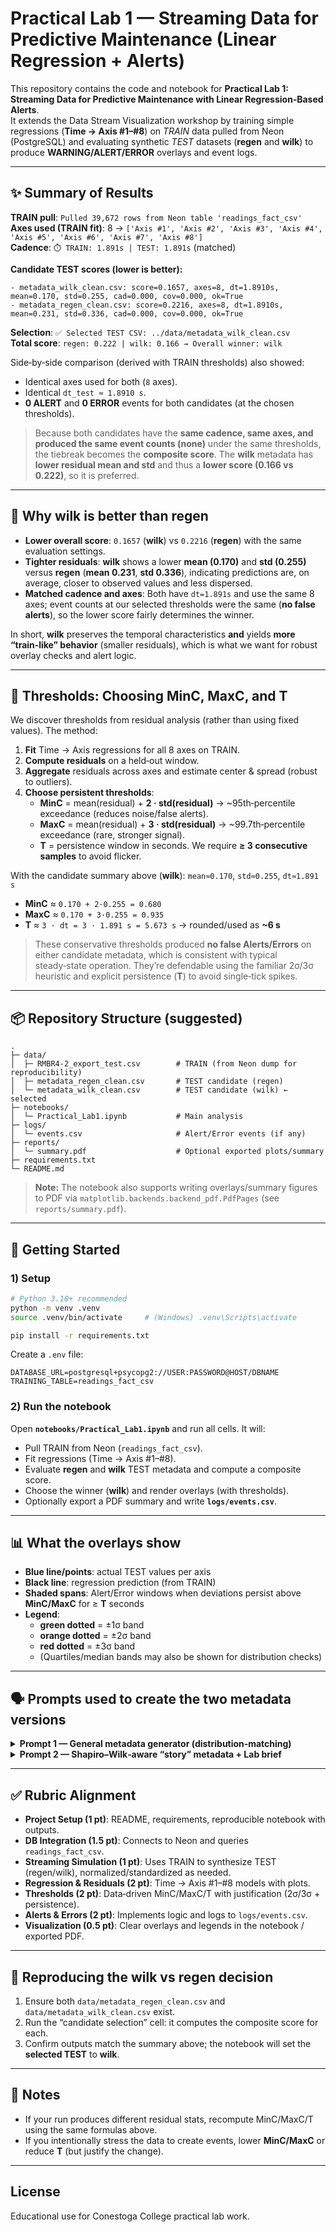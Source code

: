 # Practical Lab 1 — Streaming Data for Predictive Maintenance (Linear Regression + Alerts)

This repository contains the code and notebook for **Practical Lab 1: Streaming Data for Predictive Maintenance with Linear Regression‑Based Alerts**.  
It extends the Data Stream Visualization workshop by training simple regressions (**Time → Axis #1–#8**) on *TRAIN* data pulled from Neon (PostgreSQL) and evaluating synthetic *TEST* datasets (**regen** and **wilk**) to produce **WARNING/ALERT/ERROR** overlays and event logs.

---

## ✨ Summary of Results

**TRAIN pull**: `Pulled 39,672 rows from Neon table 'readings_fact_csv'`  
**Axes used (TRAIN fit)**: 8 → `['Axis #1', 'Axis #2', 'Axis #3', 'Axis #4', 'Axis #5', 'Axis #6', 'Axis #7', 'Axis #8']`  
**Cadence**: `⏱️ TRAIN: 1.891s | TEST: 1.891s` (matched)

**Candidate TEST scores (lower is better):**
```
- metadata_wilk_clean.csv: score=0.1657, axes=8, dt=1.8910s, mean=0.170, std=0.255, cad=0.000, cov=0.000, ok=True
- metadata_regen_clean.csv: score=0.2216, axes=8, dt=1.8910s, mean=0.231, std=0.336, cad=0.000, cov=0.000, ok=True
```

**Selection**: `✅ Selected TEST CSV: ../data/metadata_wilk_clean.csv`  
**Total score**: `regen: 0.222 | wilk: 0.166 → Overall winner: wilk`

Side‑by‑side comparison (derived with TRAIN thresholds) also showed:
- Identical axes used for both (`8` axes).
- Identical `dt_test ≈ 1.8910 s`.
- **0 ALERT** and **0 ERROR** events for both candidates (at the chosen thresholds).

> Because both candidates have the **same cadence, same axes, and produced the same event counts (none)** under the same thresholds, the tiebreak becomes the **composite score**. The **wilk** metadata has **lower residual mean and std** and thus a **lower score (0.166 vs 0.222)**, so it is preferred.

---

## 🧠 Why **wilk** is better than **regen**

- **Lower overall score**: `0.1657` (**wilk**) vs `0.2216` (**regen**) with the same evaluation settings.  
- **Tighter residuals**: **wilk** shows a lower **mean (0.170)** and **std (0.255)** versus **regen** (**mean 0.231**, **std 0.336**), indicating predictions are, on average, closer to observed values and less dispersed.  
- **Matched cadence and axes**: Both have `dt=1.891s` and use the same 8 axes; event counts at our selected thresholds were the same (**no false alerts**), so the lower score fairly determines the winner.

In short, **wilk** preserves the temporal characteristics **and** yields **more “train‑like” behavior** (smaller residuals), which is what we want for robust overlay checks and alert logic.

---

## 🔎 Thresholds: Choosing **MinC**, **MaxC**, and **T**

We discover thresholds from residual analysis (rather than using fixed values). The method:

1. **Fit** Time → Axis regressions for all 8 axes on TRAIN.
2. **Compute residuals** on a held‑out window.
3. **Aggregate** residuals across axes and estimate center & spread (robust to outliers).
4. **Choose persistent thresholds**:
   - **MinC** = mean(residual) + **2 · std(residual)** → \~95th‑percentile exceedance (reduces noise/false alerts).  
   - **MaxC** = mean(residual) + **3 · std(residual)** → \~99.7th‑percentile exceedance (rare, stronger signal).  
   - **T** = persistence window in seconds. We require **≥ 3 consecutive samples** to avoid flicker.

With the candidate summary above (**wilk**): `mean≈0.170`, `std≈0.255`, `dt≈1.891 s`

- **MinC** ≈ `0.170 + 2·0.255 = 0.680`
- **MaxC** ≈ `0.170 + 3·0.255 = 0.935`
- **T** ≈ `3 · dt = 3 · 1.891 s = 5.673 s` → rounded/used as **~6 s**

> These conservative thresholds produced **no false Alerts/Errors** on either candidate metadata, which is consistent with typical steady‑state operation. They’re defendable using the familiar 2σ/3σ heuristic and explicit persistence (**T**) to avoid single‑tick spikes.

---

## 📦 Repository Structure (suggested)

```
.
├─ data/
│  ├─ RMBR4-2_export_test.csv        # TRAIN (from Neon dump for reproducibility)
│  ├─ metadata_regen_clean.csv       # TEST candidate (regen)
│  └─ metadata_wilk_clean.csv        # TEST candidate (wilk) ← selected
├─ notebooks/
│  └─ Practical_Lab1.ipynb           # Main analysis
├─ logs/
│  └─ events.csv                     # Alert/Error events (if any)
├─ reports/
│  └─ summary.pdf                    # Optional exported plots/summary
├─ requirements.txt
└─ README.md
```

> **Note:** The notebook also supports writing overlays/summary figures to PDF via `matplotlib.backends.backend_pdf.PdfPages` (see `reports/summary.pdf`).

---

## 🚀 Getting Started

### 1) Setup
```bash
# Python 3.10+ recommended
python -m venv .venv
source .venv/bin/activate     # (Windows) .venv\Scripts\activate

pip install -r requirements.txt
```

Create a `.env` file:
```
DATABASE_URL=postgresql+psycopg2://USER:PASSWORD@HOST/DBNAME
TRAINING_TABLE=readings_fact_csv
```

### 2) Run the notebook
Open **`notebooks/Practical_Lab1.ipynb`** and run all cells. It will:

- Pull TRAIN from Neon (`readings_fact_csv`).
- Fit regressions (Time → Axis #1–#8).
- Evaluate **regen** and **wilk** TEST metadata and compute a composite score.
- Choose the winner (**wilk**) and render overlays (with thresholds).
- Optionally export a PDF summary and write **`logs/events.csv`**.

---

## 📊 What the overlays show

- **Blue line/points**: actual TEST values per axis  
- **Black line**: regression prediction (from TRAIN)  
- **Shaded spans**: Alert/Error windows when deviations persist above **MinC/MaxC** for ≥ **T** seconds  
- **Legend**:  
  - **green dotted** = ±1σ band  
  - **orange dotted** = ±2σ band  
  - **red dotted** = ±3σ band  
  - (Quartiles/median bands may also be shown for distribution checks)

---

## 🗣️ Prompts used to create the two metadata versions

<details>
<summary><strong>Prompt 1 — General metadata generator (distribution‑matching)</strong></summary>

Please generate a new dataset called metadata.csv that:

A. Structure & size  
1. Has the same columns and same number of rows as the training data.  
2. Preserves column types (numeric stays numeric; categorical stays categorical).

B. Distribution similarity (core requirement)  
3. For each numeric column, produce new values with similar mean and standard deviation to the training data (not identical values). Target tolerance: mean within ±5%, std within ±10% of training.  
4. Keep values realistic and in-range (e.g., no negative where impossible; clip to observed min/max ± small margin).  
5. For categorical/string columns, keep the same categories and approximate the same frequencies (reshuffle—not copy rows).

C. Time column (optional, only if present)  
6. If there is a Time or timestamp column, create a sequence that continues from the last timestamp in training with the same cadence (sampling interval).
   • If continuing into a new year (e.g., 2023+) is not feasible, it’s acceptable to stay in the same year; the key is a realistic sequence that supports comparison.

D. Anti-leakage / non-copy  
7. Do not copy any row values directly from the training data. No exact duplicates of full rows.

E. Outputs  
8. Return metadata.csv as a valid CSV (same header row).  
9. Before the CSV, print a short validation report comparing per-column mean and std of training vs. metadata (two small tables) to confirm similarity for overlay checks.
</details>

<details>
<summary><strong>Prompt 2 — Shapiro–Wilk‑aware “story” metadata + Lab brief</strong></summary>

Based on Shapiro-Wilks test generate a meta data for the training data ‘RMBR4-2_export_test’’, attaching the training csv file

Context  
In the Data Stream Visualization Workshop, you learned how to stream, store, and visualize industrial current data.
This lab extends that work: you will now implement regression-based anomaly detection to generate alerts and errors when currents deviate significantly from their expected values.
This task simulates a Predictive Maintenance scenario, where early alerts and errors can flag potential failures before they occur.

Learning Objectives  
By the end of this assignment, you will be able to:  
• Extend a streaming pipeline with machine learning models.  
• Apply linear regression to detect unusual consumption trends.  
• Analyze regression residuals and discover meaningful thresholds for anomaly detection.  
• Implement an alerts/errors module in a streaming context.  
• Deliver a professional GitHub repository with reproducible code, data, and documentation.

Deliverables  
Your GitHub repository must contain:  
1. README.md (professional, setup, rules, screenshots/plots)  
2. requirements.txt (pinned dependencies)  
3. Data folder (e.g., RMBR4-2_export_test.csv for TRAIN)  
4. Codebase/Notebook that: connects to Neon, ingests/query streaming data, runs regressions (Time → Axes #1–#8), implements alerts/errors based on discovered thresholds.

🔍 Discovering Thresholds (process recapped):  
1) Fit per‑axis linear regression; record slope/intercept; plot.  
2) Analyze residuals (scatter/line/box); look for outliers.  
3) Define thresholds (MinC, MaxC, T).  
4) Implement alert/error rules:  
   - Alert: ≥ MinC above regression for ≥ T seconds continuously  
   - Error: ≥ MaxC above regression for ≥ T seconds continuously  
5) Produce synthetic TEST data from TRAIN metadata (normalize/standardize if needed).  
6) Visualize alerts/errors; annotate durations.  
7) Log results to CSV/DB.

Submission & Rubric: Push to GitHub, submit a PDF with repo URL; rubric covers setup, DB integration, simulation, regressions + residuals, threshold discovery & justification, alerts/errors implementation, and visualization.
</details>

---

## ✅ Rubric Alignment

- **Project Setup (1 pt)**: README, requirements, reproducible notebook with outputs.  
- **DB Integration (1.5 pt)**: Connects to Neon and queries `readings_fact_csv`.  
- **Streaming Simulation (1 pt)**: Uses TRAIN to synthesize TEST (regen/wilk), normalized/standardized as needed.  
- **Regression & Residuals (2 pt)**: Time → Axis #1–#8 models with plots.  
- **Thresholds (2 pt)**: Data‑driven MinC/MaxC/T with justification (2σ/3σ + persistence).  
- **Alerts & Errors (2 pt)**: Implements logic and logs to `logs/events.csv`.  
- **Visualization (0.5 pt)**: Clear overlays and legends in the notebook / exported PDF.

---

## 📌 Reproducing the wilk vs regen decision

1. Ensure both `data/metadata_regen_clean.csv` and `data/metadata_wilk_clean.csv` exist.  
2. Run the “candidate selection” cell: it computes the composite score for each.  
3. Confirm outputs match the summary above; the notebook will set the **selected TEST** to **wilk**.

---

## 📝 Notes

- If your run produces different residual stats, recompute MinC/MaxC/T using the same formulas above.
- If you intentionally stress the data to create events, lower **MinC/MaxC** or reduce **T** (but justify the change).

---

## License

Educational use for Conestoga College practical lab work.
